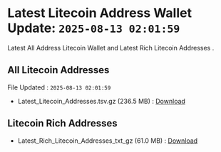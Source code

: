# Latest Litecoin Address Wallet Update: `2025-08-13 02:01:59`

Latest All Address Litecoin Wallet and Latest Rich Litecoin Addresses .

## All Litecoin Addresses

File Updated : `2025-08-13 02:01:59`

- Latest_Litecoin_Addresses.tsv.gz (236.5 MB) : [Download](https://github.com/Pymmdrza/Rich-Address-Wallet/releases/tag/Litecoin)

## Litecoin Rich Addresses

- Latest_Rich_Litecoin_Addresses_txt_gz (61.0 MB) : [Download](https://github.com/Pymmdrza/Rich-Address-Wallet/releases/tag/Litecoin)
